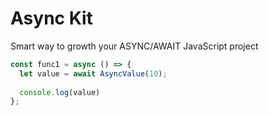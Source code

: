 # Async Kit

Smart way to growth your ASYNC/AWAIT JavaScript project

```js
const func1 = async () => {
  let value = await AsyncValue(10);  
  
  console.log(value)
};
```
